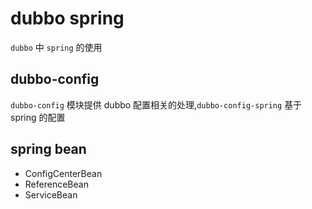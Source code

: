 # dubbo spring

`dubbo` 中 `spring` 的使用

## dubbo-config

`dubbo-config` 模块提供 dubbo 配置相关的处理,`dubbo-config-spring` 基于 spring 的配置

## spring bean

- ConfigCenterBean
- ReferenceBean
- ServiceBean
